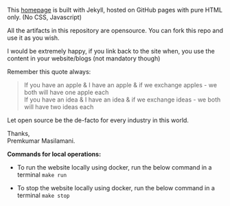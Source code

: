 This [homepage](http://www.smileprem.com) is built with Jekyll, hosted on GitHub pages with pure HTML only. (No CSS, Javascript)     

All the artifacts in this repository are opensource. You can fork this repo and use it as you wish.  

I would be extremely happy, if you link back to the site when, you use the content in your website/blogs (not mandatory though)  

Remember this quote always:  

> If you have an apple & I have an apple & if we exchange apples - we both will have one apple each  
  If you have an idea & I have an idea & if we exchange ideas - we both will have two ideas each  

Let open source be the de-facto for every industry in this world.  

Thanks,  
Premkumar Masilamani.

**Commands for local operations:** 

- To run the website locally using docker, run the below command in a terminal
`make run`

- To stop the website locally using docker, run the below command in a terminal
`make stop`
